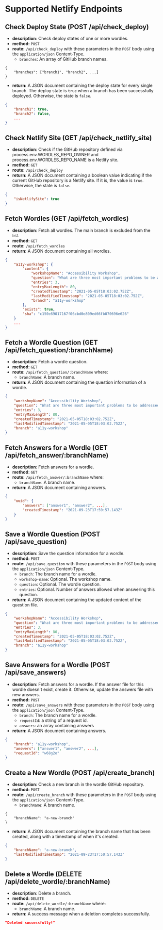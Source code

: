 # Supported Netlify Endpoints

## Check Deploy State (POST /api/check_deploy)

* **description**: Check deploy states of one or more wordles.
* **method:** `POST`
* **route:** `/api/check_deploy` with these parameters in the `POST` body using the `application/json` Content-Type.
    * `branches`: An array of GitHub branch names.
```
{
    "branches": ["branch1", "branch2", ...]
}
```
* **return:** A JSON document containing the deploy state for every single branch. The deploy state is `true` when
a branch has been successfully deployed. Otherwise, the state is `false`.

```json
{
    "branch1": true,
    "branch2": false,
    ...
}
```

## Check Netlify Site (GET /api/check_netlify_site)

* **description**: Check if the GitHub repository defined via process.env.WORDLES_REPO_OWNER and
process.env.WORDLES_REPO_NAME is a Netlify site.
* **method:** `GET`
* **route:** `/api/check_deploy`
* **return:** A JSON document containing a boolean value indicating if the current GitHub repository is a Netlify
site. If it is, the value is `true`. Otherwise, the state is `false`.

```json
{
    "isNetlifySite": true
}
```

## Fetch Wordles (GET /api/fetch_wordles)

* **description**: Fetch all wordles. The main branch is excluded from the list.
* **method:** `GET`
* **route:** `/api/fetch_wordles`
* **return:** A JSON document containing all wordles.

```json
{
    "a11y-workshop": {
        "content": {
            "workshopName": "Accessibility Workshop",
            "question": "What are three most important problems to be addressed by inclusive design?",
            "entries": 3,
            "entryMaxLength": 80,
            "createdTimestamp": "2021-05-05T18:03:02.752Z",
            "lastModifiedTimestamp": "2021-05-05T18:03:02.752Z",
            "branch": "a11y-workshop"
        },
        "exists": true,
        "sha": "c150e89017167f06cbd0e809ed66fb070696e626"
    }
    ...
}
```

## Fetch a Wordle Question (GET /api/fetch_question/:branchName)

* **description**: Fetch a wordle question.
* **method:** `GET`
* **route:** `/api/fetch_question/:branchName` where:
    * `branchName`: A branch name.
* **return:** A JSON document containing the question information of a wordle.

```json
{
    "workshopName": "Accessibility Workshop",
    "question": "What are three most important problems to be addressed by inclusive design?",
    "entries": 3,
    "entryMaxLength": 80,
    "createdTimestamp": "2021-05-05T18:03:02.752Z",
    "lastModifiedTimestamp": "2021-05-05T18:03:02.752Z",
    "branch": "a11y-workshop"
}
```

## Fetch Answers for a Wordle (GET /api/fetch_answer/:branchName)

* **description**: Fetch answers for a wordle.
* **method:** `GET`
* **route:** `/api/fetch_answer/:branchName` where:
    * `branchName`: A branch name.
* **return:** A JSON document containing answers.

```json
{
    "uuid": {
        "answers": ["answer1", "answer2", ...],
        "createdTimestamp": "2021-09-23T17:50:57.143Z"
    }
}
```

## Save a Wordle Question (POST /api/save_question)

* **description**: Save the question information for a wordle.
* **method:** `POST`
* **route:** `/api/save_question` with these parameters in the `POST` body using the `application/json` Content-Type.
    * `branch`: The branch name for a wordle.
    * `workshop-name`: Optional. The workshop name.
    * `question`: Optional. The wordle question.
    * `entries`: Optional. Number of answers allowed when answering this question.
* **return:** A JSON document containing the updated content of the question file.

```json
{
    "workshopName": "Accessibility Workshop",
    "question": "What are three most important problems to be addressed by inclusive design?",
    "entries": 3,
    "entryMaxLength": 80,
    "createdTimestamp": "2021-05-05T18:03:02.752Z",
    "lastModifiedTimestamp": "2021-05-05T18:03:02.752Z",
    "branch": "a11y-workshop"
}
```

## Save Answers for a Wordle (POST /api/save_answers)

* **description**: Fetch answers for a wordle. If the answer file for this wordle doesn't exist, create it. Otherwise,
update the answers file with new answers.
* **method:** `POST`
* **route:** `/api/save_answers` with these parameters in the `POST` body using the `application/json` Content-Type.
    * `branch`: The branch name for a wordle.
    * `requestId`: a string of a request id.
    * `answers`: an array containing answers
* **return:** A JSON document containing answers.

```json
{
    "branch": "a11y-workshop",
    "answers": ["answer1", "answer2", ...],
    "requestId": "w68g2o"
}
```

## Create a New Wordle (POST /api/create_branch)

* **description**: Check a new branch in the wordle GitHub repository.
* **method:** `POST`
* **route:** `/api/create_branch` with these parameters in the `POST` body using the `application/json` Content-Type.
    * `branchName`: A branch name.
```
{
    "branchName": "a-new-branch"
}
```
* **return:** A JSON document containing the branch name that has been created, along with a timestamp of when it's
created.

```json
{
    "branchName": "a-new-branch",
    "lastModifiedTimestamp": "2021-09-23T17:50:57.143Z"
}
```

## Delete a Wordle (DELETE /api/delete_wordle/:branchName)

* **description**: Delete a branch.
* **method:** `DELETE`
* **route:** `/api/delete_wordle/:branchName` where:
    * `branchName`: A branch name.
* **return:** A success message when a deletion completes successfully.

```json
"Deleted successfully!"
```
